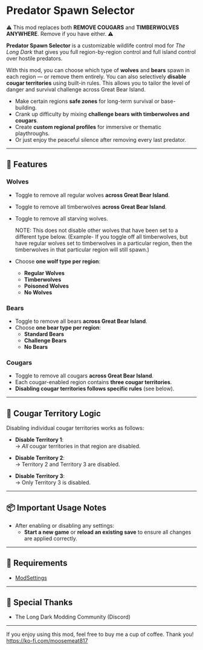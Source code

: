 # Predator Spawn Selector

⚠️ This mod replaces both **REMOVE COUGARS** and **TIMBERWOLVES ANYWHERE**.  Remove if you have either.  ⚠️


**Predator Spawn Selector** is a customizable wildlife control mod for *The Long Dark* that gives you full region-by-region control and full island control over hostile predators.

With this mod, you can choose which type of **wolves** and **bears** spawn in each region — or remove them entirely. You can also selectively **disable cougar territories** using built-in rules. This allows you to tailor the level of danger and survival challenge across Great Bear Island.

- Make certain regions **safe zones** for long-term survival or base-building.
- Crank up difficulty by mixing **challenge bears with timberwolves and cougars**.
- Create **custom regional profiles** for immersive or thematic playthroughs.
- Or just enjoy the peaceful silence after removing every last predator.

---

## 🔧 Features

### Wolves
- Toggle to remove all regular wolves **across Great Bear Island**.
- Toggle to remove all timberwolves **across Great Bear Island**.
- Toggle to remove all starving wolves.

  NOTE: This does not disable other wolves that have been set to a different type below.  (Example- If you toggle off all timberwolves, but have regular wolves set to timberwolves in a particular region, then the timberwolves in that particular region will still spawn.) 
  
- Choose **one wolf type per region**:
  - **Regular Wolves**
  - **Timberwolves**
  - **Poisoned Wolves**
  - **No Wolves**
  
### Bears
- Toggle to remove all bears **across Great Bear Island**.
- Choose **one bear type per region**:
  - **Standard Bears**
  - **Challenge Bears**
  - **No Bears**

### Cougars
- Toggle to remove all cougars **across Great Bear Island**.
- Each cougar-enabled region contains **three cougar territories**.
- **Disabling cougar territories follows specific rules** (see below).

---

## 🐾 Cougar Territory Logic

Disabling individual cougar territories works as follows:

- **Disable Territory 1**:  
  → *All* cougar territories in that region are disabled.

- **Disable Territory 2**:  
  → Territory 2 and Territory 3 are disabled.

- **Disable Territory 3**:  
  → Only Territory 3 is disabled.

---

## 📦 Important Usage Notes

- After enabling or disabling any settings:
  - **Start a new game** or **reload an existing save** to ensure all changes are applied correctly.

---

## 🧱 Requirements

- [ModSettings](https://github.com/zeobviouslyfakeacc/ModSettings)

---

## 🙏 Special Thanks

- The Long Dark Modding Community (Discord)

---


If you enjoy using this mod, feel free to buy me a cup of coffee.  Thank you!
https://ko-fi.com/moosemeat817

